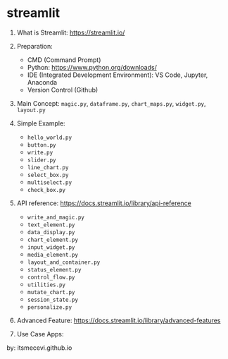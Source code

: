 # streamlit

1. What is Streamlit: https://streamlit.io/
2. Preparation:
    * CMD (Command Prompt)
    * Python: https://www.python.org/downloads/
    * IDE (Integrated Development Environment): VS Code, Jupyter, Anaconda
    * Version Control (Github)
3. Main Concept: `magic.py`, `dataframe.py`, `chart_maps.py`, `widget.py`, `layout.py`
4. Simple Example:
      * `hello_world.py`
      * `button.py`
      * `write.py`
      * `slider.py`
      * `line_chart.py`
      * `select_box.py`
      * `multiselect.py`
      * `check_box.py`
6. API reference: https://docs.streamlit.io/library/api-reference
      * `write_and_magic.py`
      * `text_element.py`
      * `data_display.py`
      * `chart_element.py`
      * `input_widget.py`
      * `media_element.py`
      * `layout_and_container.py`
      * `status_element.py`
      * `control_flow.py`
      * `utilities.py`
      * `mutate_chart.py`
      * `session_state.py`
      * `personalize.py`
        
7. Advanced Feature: https://docs.streamlit.io/library/advanced-features
8. Use Case Apps:


 by: itsmecevi.github.io
   

